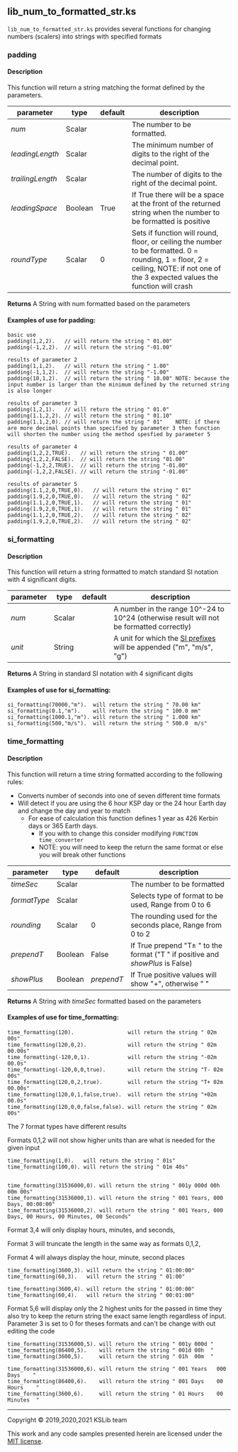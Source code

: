 ## lib_num_to_formatted_str.ks

``lib_num_to_formatted_str.ks`` provides several functions for changing numbers (scalers) into strings with specified formats

### padding
#### Description
This function will return a string matching the format defined by the parameters.


| parameter        | type    | default | description                                                                                                                                                                     |
| ---------------- | ------- | ------- | ------------------------------------------------------------------------------------------------------------------------------------------------------------------------------- |
| *num*            | Scalar  |         | The number to be formatted.                                                                                                                                                     |
| *leadingLength*  | Scalar  |         | The minimum number of digits to the right of the decimal point.                                                                                                                 |
| *trailingLength* | Scalar  |         | The number of digits to the right of the decimal point.                                                                                                                         |
| *leadingSpace*   | Boolean | True    | If True there will be a space at the front of the returned string when the number to be formatted is positive                                                                   |
| *roundType*      | Scalar  | 0       | Sets if function will round, floor, or ceiling the number to be formatted. 0 = rounding, 1 = floor, 2 = ceiling, NOTE: if not one of the 3 expected values the function will crash |

**Returns** A String with num formatted based on the parameters


#### Examples of use for padding:

    basic use
    padding(1,2,2).   // will return the string " 01.00"
    padding(-1,2,2).  // will return the string "-01.00"

    results of parameter 2
    padding(1,1,2).   // will return the string " 1.00"
    padding(-1,1,2).  // will return the string "-1.00"
    padding(10,1,2).  // will return the string " 10.00" NOTE: because the input number is larger than the minimum defined by the returned string is also longer

    results of parameter 3
    padding(1,2,1).   // will return the string " 01.0"
    padding(1.1,2,2). // will return the string " 01.10"
    padding(1.1,2,0). // will return the string " 01"    NOTE: if there are more decimal points than specified by parameter 3 then function will shorten the number using the method spesfied by parameter 5

    results of parameter 4
    padding(1,2,2,TRUE).   // will return the string " 01.00"
    padding(1,2,2,FALSE).  // will return the string "01.00"
    padding(-1,2,2,TRUE).  // will return the string "-01.00"
    padding(-1,2,2,FALSE). // will return the string "-01.00"

    results of parameter 5
	padding(1.1,2,0,TRUE,0).   // will return the string " 01"
	padding(1.9,2,0,TRUE,0).   // will return the string " 02"
	padding(1.1,2,0,TRUE,1).   // will return the string " 01"
	padding(1.9,2,0,TRUE,1).   // will return the string " 01"
	padding(1.1,2,0,TRUE,2).   // will return the string " 02"
	padding(1.9,2,0,TRUE,2).   // will return the string " 02"



### si_formatting
#### Description
This function will return a string formatted to match standard SI notation with 4 significant digits.

| parameter | type   | default | description                                                                                                                            |
| --------- | ------ | ------- | -------------------------------------------------------------------------------------------------------------------------------------- |
| *num*     | Scalar |         | A number in the range 10^-24 to 10^24 (otherwise result will not be formatted correctly)                                               |
| *unit*    | String |         | A unit for which the [SI prefixes](https://en.wikipedia.org/wiki/Metric_prefix#List_of_SI_prefixes) will be appended ("m", "m/s", "g") |

**Returns** A String in standard SI notation with 4 significant digits


#### Examples of use for si_formatting:

    si_formatting(70000,"m").  will return the string " 70.00 km"
    si_formatting(0.1,"m").    will return the string " 100.0 mm"
    si_formatting(1000.1,"m"). will return the string " 1.000 km"
    si_formatting(500,"m/s").  will return the string " 500.0  m/s"



### time_formatting
#### Description
This function will return a time string formatted according to the following rules:
  * Converts number of seconds into one of seven different time formats
  * Will detect if you are using the 6 hour KSP day or the 24 hour Earth day and change the day and year to match
    * For ease of calculation this function defines 1 year as 426 Kerbin days or 365 Earth days.
      * If you with to change this consider modifying `FUNCTION time_converter`
      * NOTE: you will need to keep the return the same format or else you will break other functions

| parameter    | type    | default    | description                                                                     |
| ------------ | ------- | ---------- | ------------------------------------------------------------------------------- |
| *timeSec*    | Scalar  |            | The number to be formatted                                                      |
| *formatType* | Scalar  |            | Selects type of format to be used, Range from 0 to 6                            |
| *rounding*   | Scalar  | 0          | The rounding used for the seconds place, Range from 0 to 2                      |
| *prependT*   | Boolean | False      | If True prepend "T± " to the format ("T  " if positive and *showPlus* is False) |
| *showPlus*   | Boolean | *prependT* | If True positive values will show "+", otherwise " "                            |

**Returns** A String with *timeSec* formatted based on the parameters


#### Examples of use for time_formatting:

    time_formatting(120).                 will return the string " 02m 00s"
    time_formatting(120,0,2).             will return the string " 02m 00.00s"
    time_formatting(-120,0,1).            will return the string "-02m 00.0s"
    time_formatting(-120,0,0,true).       will return the string "T- 02m 00s"
    time_formatting(120,0,2,true).        will return the string "T+ 02m 00.00s"
    time_formatting(120,0,1,false,true).  will return the string "+02m 00.0s"
    time_formatting(120,0,0,false,false). will return the string " 02m 00s"

The 7 format types have different results

Formats 0,1,2 will not show higher units than are what is needed for the given input

    time_formatting(1,0).   will return the string " 01s"
    time_formatting(100,0). will return the string " 01m 40s"


    time_formatting(31536000,0). will return the string " 001y 000d 00h 00m 00s"
    time_formatting(31536000,1). will return the string " 001 Years, 000 Days, 00:00:00"
    time_formatting(31536000,2). will return the string " 001 Years, 000 Days, 00 Hours, 00 Minutes, 00 Seconds"

Format 3,4 will only display hours, minutes, and seconds,

Format 3 will truncate the length in the same way as formats 0,1,2,

Format 4 will always display the hour, minute, second places

    time_formatting(3600,3). will return the string " 01:00:00"
    time_formatting(60,3).   will return the string " 01:00"

    time_formatting(3600,4). will return the string " 01:00:00"
    time_formatting(60,4).   will return the string " 00:01:00"

Format 5,6 will display only the 2 highest units for the passed in time they also try to keep the return string the exact same length regardless of input.  Parameter 3 is set to 0 for theses formats and can't be change with out editing the code

    time_formatting(31536000,5). will return the string " 001y 000d "
    time_formatting(86400,5).    will return the string " 001d 00h  "
    time_formatting(3600,5).     will return the string " 01h  00m  "

    time_formatting(31536000,6). will return the string " 001 Years   000 Days    "
    time_formatting(86400,6).    will return the string " 001 Days    00 Hours    "
    time_formatting(3600,6).     will return the string " 01 Hours    00 Minutes  "

---
Copyright © 2019,2020,2021 KSLib team

This work and any code samples presented herein are licensed under the [MIT license](../LICENSE).